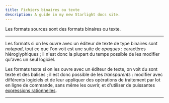 ```yaml
---
title: Fichiers binaires ou texte
description: A guide in my new Starlight docs site.
---
```


Les formats sources sont des formats binaires ou texte.

  ------------------ --------------------------------------------------------
  Les formats        si on les ouvre avec un éditeur de texte de type
  binaires sont      *notepad*, tout ce que l\'on voit est une suite de
  *opaques* :        caractères hiéroglyphiques ; il n\'est donc la plupart
                     du temps possible de les modifier qu\'avec un seul
                     logiciel.

  Les formats texte  si on les ouvre avec un éditeur de texte, on voit du
  sont               texte et des balises ; il est donc possible de les
  *transparents* :   modifier avec différents logiciels et de leur appliquer
                     des opérations de traitement par lot en ligne de
                     commande, sans même les ouvrir, et d\'utiliser de
                     puissantes [expressions rationnelles]().
  ------------------ --------------------------------------------------------
